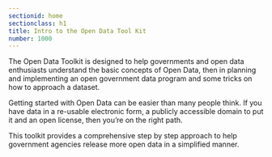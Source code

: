 ```yaml
---
sectionid: home
sectionclass: h1
title: Intro to the Open Data Tool Kit
number: 1000
---
```


The Open Data Toolkit is designed to help governments and open data enthusiasts understand the basic concepts of Open Data, then in planning and implementing an open government data program and some tricks on how to approach a dataset.

Getting started with Open Data can be easier than many people think. If you have data in a re-usable electronic form, a publicly accessible domain to put it and an open license, then you’re on the right path.

This toolkit provides a comprehensive step by step approach to help government agencies release more open data in a simplified manner.

